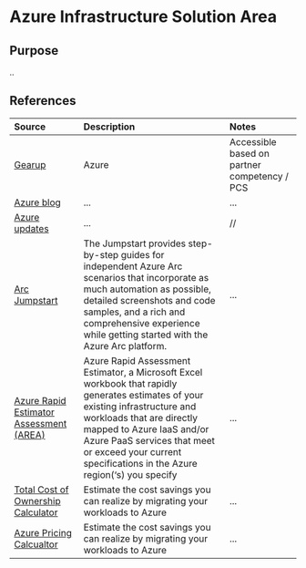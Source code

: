 

# Azure Infrastructure Solution Area

## Purpose

..

## References


Source | Description | Notes
:----- | :-----  | :-----
[Gearup](https://gearup.microsoft.com)|Azure| Accessible based on partner competency / PCS
[Azure blog](https://azure.microsoft.com/en-us/blog/)|...|...
[Azure updates](https://azure.microsoft.com/en-us/updates/)|...|//
[Arc Jumpstart](https://azurearcjumpstart.io/)| The Jumpstart provides step-by-step guides for independent Azure Arc scenarios that incorporate as much automation as possible, detailed screenshots and code samples, and a rich and comprehensive experience while getting started with the Azure Arc platform.| ...
[Azure Rapid Estimator Assessment (AREA)](https://usdco.azurewebsites.net/Resources.aspx)|Azure Rapid Assessment Estimator, a Microsoft Excel workbook that rapidly generates estimates of your existing infrastructure and workloads that are directly mapped to Azure IaaS and/or Azure PaaS services that meet or exceed your current specifications in the Azure region(‘s) you specify|...
[Total Cost of Ownership Calculator](https://azure.microsoft.com/en-in/pricing/tco/calculator/)|Estimate the cost savings you can realize by migrating your workloads to Azure|...
[Azure Pricing Calcualtor](https://azure.microsoft.com/en-ca/pricing/calculator/?OCID=AID2200157_SEM_4ba403f1bcb71c12debe61968605593f:G:s&ef_id=4ba403f1bcb71c12debe61968605593f:G:s&msclkid=4ba403f1bcb71c12debe61968605593f)|Estimate the cost savings you can realize by migrating your workloads to Azure|...
